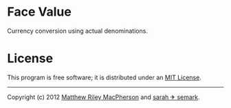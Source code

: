 # Face Value #

Currency conversion using actual denominations.

# License #

This program is free software; it is distributed under an [MIT License](http://github.com/tofumatt/face-value/blob/master/LICENSE.txt).

---

Copyright (c) 2012 [Matthew Riley MacPherson](http://lonelyvegan.com) and
[sarah ✈ semark](http://triggersandsparks.com).
